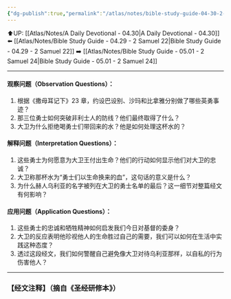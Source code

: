 ```yaml
---
{"dg-publish":true,"permalink":"/atlas/notes/bible-study-guide-04-30-2-samuel-23-08-39/","noteIcon":""}
---
```


⬆️UP: [[Atlas/Notes/A Daily Devotional - 04.30\|A Daily Devotional - 04.30]]
⬅️ [[Atlas/Notes/Bible Study Guide - 04.29 - 2 Samuel 22\|Bible Study Guide - 04.29 - 2 Samuel 22]]
➡️ [[Atlas/Notes/Bible Study Guide - 05.01 - 2 Samuel 24\|Bible Study Guide - 05.01 - 2 Samuel 24]] 

---

#### 观察问题（Observation Questions）： 
1. 根据《撒母耳记下》23 章，约设巴设别、沙玛和比拿雅分别做了哪些英勇事迹？  
2. 那三位勇士如何突破非利士人的防线？他们最终取得了什么？  
3. 大卫为什么拒绝喝勇士们带回来的水？他是如何处理这杯水的？  

#### 解释问题（Interpretation Questions）：
1. 这些勇士为何愿意为大卫王付出生命？他们的行动如何显示他们对大卫的忠诚？  
2. 大卫称那杯水为“勇士们以生命换来的血”，这句话的意义是什么？  
3. 为什么赫人乌利亚的名字被列在大卫的勇士名单的最后？这一细节对整篇经文有何影响？  

#### 应用问题（Application Questions）：
1. 这些勇士的忠诚和牺牲精神如何启发我们今日对基督的委身？  
2. 大卫的反应表明他珍视他人的生命胜过自己的需要，我们可以如何在生活中实践这种态度？  
3. 透过这段经文，我们如何警醒自己避免像大卫对待乌利亚那样，以自私的行为伤害他人？

---
### 【经文注释】（摘自《圣经研修本》）
